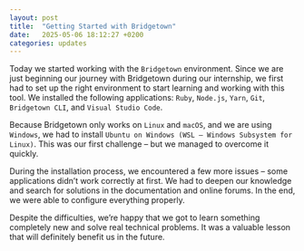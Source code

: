 ```yaml
---
layout: post
title:  "Getting Started with Bridgetown"
date:   2025-05-06 18:12:27 +0200
categories: updates
---
```


Today we started working with the `Bridgetown` environment. Since we are just beginning our journey with Bridgetown during our internship, we first had to set up the right environment to start learning and working with this tool. We installed the following applications: `Ruby`, `Node.js`, `Yarn`, `Git`, `Bridgetown CLI`, and `Visual Studio Code`.

Because Bridgetown only works on `Linux` and `macOS`, and we are using `Windows`, we had to install `Ubuntu on Windows (WSL – Windows Subsystem for Linux)`. This was our first challenge – but we managed to overcome it quickly.

During the installation process, we encountered a few more issues – some applications didn’t work correctly at first. We had to deepen our knowledge and search for solutions in the documentation and online forums. In the end, we were able to configure everything properly.

Despite the difficulties, we’re happy that we got to learn something completely new and solve real technical problems. It was a valuable lesson that will definitely benefit us in the future.

